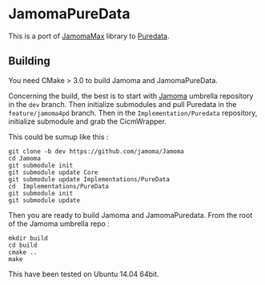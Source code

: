 JamomaPureData
==============
This is a port of [JamomaMax](https://github.com/jamoma/JamomaMax) library to [Puredata](http://puradata.info).

Building
--------
You need CMake > 3.0 to build Jamoma and JamomaPureData.

Concerning the build, the best is to start with [Jamoma](https://github.com/jamoma/Jamoma) umbrella repository in the `dev` branch.
Then initialize submodules and pull Puredata in the `feature/jamoma4pd` branch.
Then in the `Implementation/Puredata` repository, initialize submodule and grab the CicmWrapper.

This could be sumup like this :

~~~~
git clone -b dev https://github.com/jamoma/Jamoma
cd Jamoma
git submodule init
git submodule update Core
git submodule update Implementations/PureData
cd  Implementations/PureData
git submodule init
git submodule update
~~~~

Then you are ready to build Jamoma and JamomaPuredata. From the root of the Jamoma umbrella repo : 

~~~~
mkdir build
cd build 
cmake ..
make
~~~~

This have been tested on Ubuntu 14.04 64bit.


